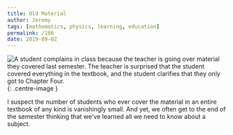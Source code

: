 ```yaml
---
title: Old Material
author: Jeremy
tags: [mathematics, physics, learning, education]
permalink: /166
date: 2019-09-02
---
```


![A student complains in class because the teacher is going over material they covered last semester. The teacher is surprised that the student covered everything in the textbook, and the student clarifies that they *only* got to Chapter Four.](https://res.cloudinary.com/dh3hm8pb7/image/upload/c_scale,q_auto:best,w_615/v1535842782/Handwaving/Published/OldMaterial.png){: .centre-image }

I suspect the number of students who ever cover the material in an entire textbook of any kind is vanishingly small. And yet, we often get to the end of the semester thinking that we've learned all we need to know about a subject.
